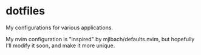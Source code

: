 # dotfiles
My configurations for various applications. 

My nvim configuration is "inspired" by mjlbach/defaults.nvim, but hopefully I'll modify it soon, and make it more unique.
